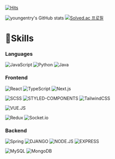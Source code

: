 [![Hits](https://hits.seeyoufarm.com/api/count/incr/badge.svg?url=https%3A%2F%2Fgithub.com%2Fyoungentry&count_bg=%2379C83D&title_bg=%23555555&icon=&icon_color=%23E7E7E7&title=hits&edge_flat=false)](https://hits.seeyoufarm.com)

![youngentry's GitHub stats](https://github-readme-stats.vercel.app/api?username=youngentry&show_icons=true&theme=radical)
[![Solved.ac 프로필](http://mazassumnida.wtf/api/generate_badge?boj=opapqp)](https://solved.ac/opapqp)

# 💪Skills
### Languages

![JavaScript](https://img.shields.io/badge/JavaScript-F7DF1E.svg?&style=for-the-badge&logo=JavaScript&logoColor=white)
![Python](https://img.shields.io/badge/Python-3776AB.svg?&style=for-the-badge&logo=Python&logoColor=white)
![Java](https://img.shields.io/badge/java-%23ED8B00.svg?style=for-the-badge&logo=openjdk&logoColor=white)

### Frontend

![React](https://img.shields.io/badge/React-61DAFB.svg?&style=for-the-badge&logo=React&logoColor=white)
![TypeScript](https://img.shields.io/badge/TypeScript-3178C6.svg?&style=for-the-badge&logo=TypeScript&logoColor=white)
![Next.js](https://img.shields.io/badge/Next.js-000000.svg?&style=for-the-badge&logo=Next.js&logoColor=white)

![SCSS](https://img.shields.io/badge/SCSS-CC6699.svg?&style=for-the-badge&logo=Sass&logoColor=white)
![STYLED-COMPONENTS](https://img.shields.io/badge/styled--components-DB7093.svg?&style=for-the-badge&logo=styled-components&logoColor=white)
![TailwindCSS](https://img.shields.io/badge/tailwindcss-%2338B2AC.svg?style=for-the-badge&logo=tailwind-css&logoColor=white)

![VUE.JS](https://img.shields.io/badge/Vue.js-4FC08D.svg?&style=for-the-badge&logo=Vue.js&logoColor=white)

![Redux](https://img.shields.io/badge/redux-%23593d88.svg?style=for-the-badge&logo=redux&logoColor=white)
![Socket.io](https://img.shields.io/badge/Socket.io-black?style=for-the-badge&logo=socket.io&badgeColor=010101)


### Backend

![Spring](https://img.shields.io/badge/spring-%236DB33F.svg?style=for-the-badge&logo=spring&logoColor=white)
![DJANGO](https://img.shields.io/badge/Django-092E20.svg?&style=for-the-badge&logo=Django&logoColor=white)
![NODE.JS](https://img.shields.io/badge/Node.js-339933.svg?&style=for-the-badge&logo=Node.js&logoColor=white)
![EXPRESS](https://img.shields.io/badge/Express-000000.svg?&style=for-the-badge&logo=Express&logoColor=white)

![MySQL](https://img.shields.io/badge/mysql-4479A1.svg?style=for-the-badge&logo=mysql&logoColor=white)
![MongoDB](https://img.shields.io/badge/MongoDB-%234ea94b.svg?style=for-the-badge&logo=mongodb&logoColor=white)
